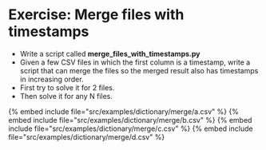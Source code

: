# Exercise: Merge files with timestamps


* Write a script called **merge_files_with_timestamps.py**
* Given a few CSV files in which the first column is a timestamp, write a script that can merge the files so the merged result also has timestamps in increasing order.
* First try to solve it for 2 files.
* Then solve it for any N files.

{% embed include file="src/examples/dictionary/merge/a.csv" %}
{% embed include file="src/examples/dictionary/merge/b.csv" %}
{% embed include file="src/examples/dictionary/merge/c.csv" %}
{% embed include file="src/examples/dictionary/merge/d.csv" %}


